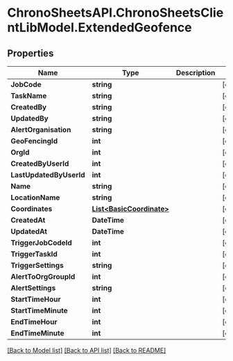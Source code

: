 
# ChronoSheetsAPI.ChronoSheetsClientLibModel.ExtendedGeofence

## Properties

Name | Type | Description | Notes
------------ | ------------- | ------------- | -------------
**JobCode** | **string** |  | [optional] 
**TaskName** | **string** |  | [optional] 
**CreatedBy** | **string** |  | [optional] 
**UpdatedBy** | **string** |  | [optional] 
**AlertOrganisation** | **string** |  | [optional] 
**GeoFencingId** | **int** |  | [optional] 
**OrgId** | **int** |  | [optional] 
**CreatedByUserId** | **int** |  | [optional] 
**LastUpdatedByUserId** | **int** |  | [optional] 
**Name** | **string** |  | [optional] 
**LocationName** | **string** |  | [optional] 
**Coordinates** | [**List&lt;BasicCoordinate&gt;**](BasicCoordinate.md) |  | [optional] 
**CreatedAt** | **DateTime** |  | [optional] 
**UpdatedAt** | **DateTime** |  | [optional] 
**TriggerJobCodeId** | **int** |  | [optional] 
**TriggerTaskId** | **int** |  | [optional] 
**TriggerSettings** | **string** |  | [optional] 
**AlertToOrgGroupId** | **int** |  | [optional] 
**AlertSettings** | **string** |  | [optional] 
**StartTimeHour** | **int** |  | [optional] 
**StartTimeMinute** | **int** |  | [optional] 
**EndTimeHour** | **int** |  | [optional] 
**EndTimeMinute** | **int** |  | [optional] 

[[Back to Model list]](../README.md#documentation-for-models)
[[Back to API list]](../README.md#documentation-for-api-endpoints)
[[Back to README]](../README.md)

